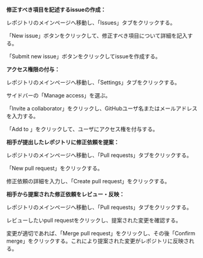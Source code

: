 **修正すべき項目を記述するissueの作成：**

レポジトリのメインページへ移動し、「Issues」タブをクリックする。

「New issue」ボタンをクリックして、修正すべき項目について詳細を記入する。

「Submit new issue」ボタンをクリックしてissueを作成する。


**アクセス権限の付与：**

レポジトリのメインページへ移動し、「Settings」タブをクリックする。

サイドバーの「Manage access」を選ぶ。

「Invite a collaborator」をクリックし、GitHubユーザ名またはメールアドレスを入力する。

「Add <username> to <repository>」をクリックして、ユーザにアクセス権を付与する。


**相手が提出したレポジトリに修正依頼を提案：**

レポジトリのメインページへ移動し、「Pull requests」タブをクリックする。

「New pull request」をクリックする。

修正依頼の詳細を入力し、「Create pull request」をクリックする。



**相手から提案された修正依頼をレビュー・反映：**

レポジトリのメインページへ移動し、「Pull requests」タブをクリックする。

レビューしたいpull requestをクリックし、提案された変更を確認する。

変更が適切であれば、「Merge pull request」をクリックし、その後「Confirm merge」をクリックする。これにより提案された変更がレポジトリに反映される。

